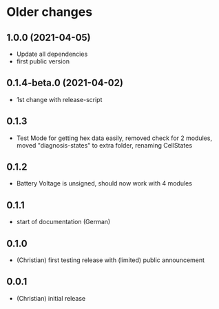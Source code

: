 # Older changes
## 1.0.0 (2021-04-05)
* Update all dependencies
* first public version
## 0.1.4-beta.0 (2021-04-02)
* 1st change with release-script
## 0.1.3
- Test Mode for getting hex data easily, removed check for 2 modules, moved "diagnosis-states" to extra folder, renaming CellStates
## 0.1.2
- Battery Voltage is unsigned, should now work with 4 modules
## 0.1.1
- start of documentation (German)
## 0.1.0
- (Christian) first testing release with (limited) public announcement
## 0.0.1
- (Christian) initial release



